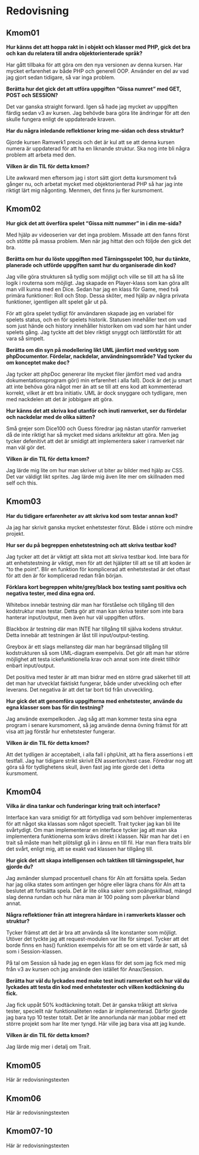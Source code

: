 ---
...
Redovisning
=========================



Kmom01
-------------------------

**Hur känns det att hoppa rakt in i objekt och klasser med PHP, gick det bra och kan du relatera till andra objektorienterade språk?**

Har gått tillbaka för att göra om den nya versionen av denna kursen.
Har mycket erfarenhet av både PHP och generell OOP. Använder en del
av vad jag gjort sedan tidigare, så var inga problem.

**Berätta hur det gick det att utföra uppgiften “Gissa numret” med GET, POST och SESSION?**

Det var ganska straight forward. Igen så hade jag mycket av uppgiften
färdig sedan v3 av kursen. Jag behövde bara göra lite ändringar
för att den skulle fungera enligt de uppdaterade kraven.

**Har du några inledande reflektioner kring me-sidan och dess struktur?**

Gjorde kursen Ramverk1 precis och det är kul att se att denna kursen numera är uppdaterad
för att ha en liknande struktur. Ska nog inte bli några problem att arbeta med den.

**Vilken är din TIL för detta kmom?**

Lite awkward men eftersom jag i stort sätt gjort detta kursmoment två gånger nu, och
arbetat mycket med objektorienterad PHP så har jag inte riktigt lärt mig någonting.
Menmen, det finns ju fler kursmoment.

Kmom02
-------------------------

**Hur gick det att överföra spelet “Gissa mitt nummer” in i din me-sida?**

Med hjälp av videoserien var det inga problem. Missade att den fanns först och stötte
på massa problem. Men när jag hittat den och följde den gick det bra.

**Berätta om hur du löste uppgiften med Tärningsspelet 100, hur du tänkte, planerade och utförde uppgiften samt hur du organiserade din kod?**

Jag ville göra strukturen så tydlig som möjligt och ville se till att ha så lite logik i routerna
som möjligt. Jag skapade en Player-klass som kan göra allt man vill kunna med en Dice. Sedan har
jag en klass för Game, med två primära funktioner: Roll och Stop. Dessa sköter, med hjälp av
några privata funktioner, igentligen allt spelet går ut på.

För att göra spelet tydligt för användaren skapade jag en variabel för spelets status,
och en för spelets historik. Statusen innehåller text om vad som just hände och history
innehåller historiken om vad som har hänt under spelets gång. Jag tyckte att det blev
riktigt snyggt och lättförstått för att vara så simpelt.

**Berätta om din syn på modellering likt UML jämfört med verktyg som phpDocumentor. Fördelar, nackdelar, användningsområde? Vad tycker du om konceptet make doc?**

Jag tycker att phpDoc genererar lite mycket filer jämfört med vad andra dokumentationsprogram
gör(i min erfarenhet i alla fall). Dock är det ju smart att inte behöva göra något mer
än att se till att ens kod att kommenterad korrekt, vilket är ett bra initiativ. UML
är dock snyggare och tydligare, men med nackdelen att det är jobbigare att göra.

**Hur känns det att skriva kod utanför och inuti ramverket, ser du fördelar och nackdelar med de olika sätten?**

Små grejer som Dice100 och Guess föredrar jag nästan utanför ramverket då de inte riktigt har
så mycket med sidans arkitektur att göra. Men jag tycker defenitivt att det är smidigt
att implementera saker i ramverket när man väl gör det.

**Vilken är din TIL för detta kmom?**

Jag lärde mig lite om hur man skriver ut biter av bilder med hjälp av CSS. Det var
väldigt likt sprites. Jag lärde mig även lite mer om skillnaden med self och this.

Kmom03
-------------------------

**Har du tidigare erfarenheter av att skriva kod som testar annan kod?**

Ja jag har skrivit ganska mycket enhetstester förut. Både i större och mindre
projekt.

**Hur ser du på begreppen enhetstestning och att skriva testbar kod?**

Jag tycker att det är viktigt att sikta mot att skriva testbar kod. Inte bara för
att enhetstestning är viktigt, men för att det hjälpter till att se till att koden
är "to the point". Blir en funktion för komplicerad att enhetstestad är det oftast
för att den är för komplicerad redan från början.

**Förklara kort begreppen white/grey/black box testing samt positiva och negativa tester, med dina egna ord.**

Whitebox innebär testning där man har förståelse och tillgång till den kodstruktur man testar.
Detta gör att man kan skriva tester som inte bara hanterar input/output, men även
hur väl uppgiften utförs.

Blackbox är testning där man INTE har tillgång till själva kodens struktur. Detta innebär
att testningen är låst till input/output-testing.

Greybox är ett slags mellansteg där man har begränsad tillgång till kodstrukturen så som
UML-diagram exempelvis. Det gör att man har större möjlighet att testa ickefunktionella krav
och annat som inte direkt tillhör enbart input/output.

Det positiva med tester är att man bidrar med en större grad säkerhet till att det
man har utvecklat faktiskt fungerar, både under utveckling och efter leverans. Det negativa
är att det tar bort tid från utvveckling.

**Hur gick det att genomföra uppgifterna med enhetstester, använde du egna klasser som bas för din testning?**

Jag använde exempelkoden. Jag såg att man kommer testa sina egna program i senare kursmoment,
så jag använde denna övning främst för att visa att jag förstår hur enhetstester fungerar.

**Vilken är din TIL för detta kmom?**

Att det tydligen är acceptabelt, i alla fall i phpUnit, att ha flera assertions i
ett testfall. Jag har tidigare strikt skrivit EN assertion/test case. Föredrar nog
att göra så för tydlighetens skull, även fast jag inte gjorde det i detta kursmoment.



Kmom04
-------------------------

**Vilka är dina tankar och funderingar kring trait och interface?**

Interface kan vara smidigt för att förtydliga vad som behöver implementeras för
att något ska klassas som något speciellt. Trait tycker jag kan bli lite svårtydigt.
Om man implementerar en interface tycker jag att man ska implementera funktionerna
som krävs direkt i klassen. När man har det i en trait så måste man helt plötsligt
gå in i ännu en till fil. Har man flera traits blir det svårt, enligt mig, att se
exakt vad klassen har tillgång till.

**Hur gick det att skapa intelligensen och taktiken till tärningsspelet, hur gjorde du?**

Jag avnänder slumpad procentuell chans för AIn att forsätta spela. Sedan har jag olika states
som antingen ger högre eller lägra chans för AIn att ta beslutet att fortsätta spela.
Det är lite olika saker som poängskillnad, mängd slag denna rundan och hur nära man är
100 poäng som påverkar bland annat.

**Några reflektioner från att integrera hårdare in i ramverkets klasser och struktur?**

Tycker främst att det är bra att använda så lite konstanter som möjligt. Utöver det
tyckte jag att request-modulen var lite för simpel. Tycker att det borde finns en has()
funktion exempelvis för att se om ett värde är satt, så som i Session-klassen.

På tal om Session så hade jag en egen klass för det som jag fick med mig från v3
av kursen och jag använde den istället för Anax/Session.

**Berätta hur väl du lyckades med make test inuti ramverket och hur väl du lyckades att testa din kod med enhetstester och vilken kodtäckning du fick.**

Jag fick uppåt 50% kodtäckning totalt. Det är ganska tråkigt att skriva tester, speciellt
när funktionaliteten redan är implementerad. Därför gjorde jag bara typ 10 tester totalt.
Det är lite annorlunda när man jobbar med ett större projekt som har lite mer tyngd.
Här ville jag bara visa att jag kunde.

**Vilken är din TIL för detta kmom?**

Jag lärde mig mer i detalj om Trait.


Kmom05
-------------------------

Här är redovisningstexten



Kmom06
-------------------------

Här är redovisningstexten



Kmom07-10
-------------------------

Här är redovisningstexten
